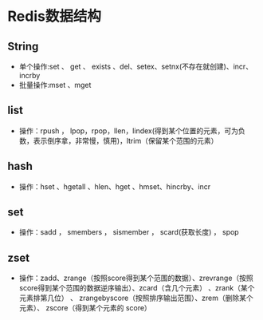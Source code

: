 # Redis数据结构

## String
* 单个操作:set 、 get 、 exists 、del、setex、setnx(不存在就创建)、incr、incrby
* 批量操作:mset 、mget

## list
* 操作：rpush ， lpop，rpop，llen，lindex(得到某个位置的元素，可为负数，表示倒序拿，非常慢，慎用)，ltrim（保留某个范围的元素）

## hash
* 操作：hset 、hgetall 、hlen、hget 、hmset、hincrby、incr

## set
* 操作：sadd ， smembers ， sismember ， scard(获取长度) ， spop

## zset
* 操作：zadd、zrange（按照score得到某个范围的数据）、zrevrange（按照score得到某个范围的数据逆序输出）、zcard（含几个元素） 、zrank（某个元素排第几位） 、 zrangebyscore（按照排序输出范围）、zrem（删除某个元素）、 zscore（得到某个元素的 score）
